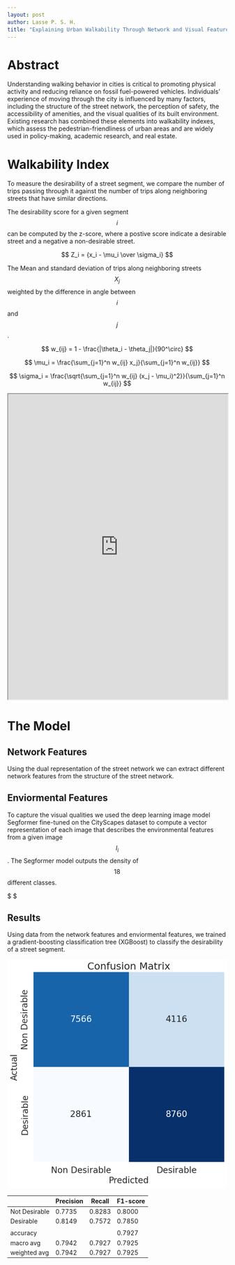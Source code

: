 ```yaml
---
layout: post
author: Lasse P. S. H.
title: "Explaining Urban Walkability Through Network and Visual Features"
---
```



# Abstract
Understanding walking behavior in cities is critical to promoting physical activity and reducing reliance on fossil fuel-powered vehicles.
Individuals’ experience of moving through the city is influenced by many factors, including the structure of the street network, the perception of safety, the accessibility of amenities, and the visual qualities of its built environment. 
Existing research has combined these elements into walkability indexes, which assess the pedestrian-friendliness of urban areas and are widely used in policy-making, academic research, and real estate.

# Walkability Index
To measure the desirability of a street segment, we compare the number of trips passing through it against the number of trips along neighboring streets that have similar directions.

The desirability score for a given segment $$i$$ can be computed by the z-score, where a postive score indicate a desirable street and a negative a non-desirable street.

$$
Z_i = {x_i - \mu_i \over \sigma_i}
$$

The Mean and standard deviation of trips along neighboring streets $$X_j$$ weighted by the difference in angle between $$i$$ and $$j$$.

$$
w_{ij} = 1 - \frac{|\theta_i - \theta_j|}{90^\circ}
$$

$$
\mu_i = \frac{\sum_{j=1}^n w_{ij} x_j}{\sum_{j=1}^n w_{ij}} 
$$

$$
\sigma_i = \frac{\sqrt{\sum_{j=1}^n w_{ij} (x_j - \mu_i)^2}}{\sum_{j=1}^n w_{ij}} 
$$


<iframe
  src="https://lassepsh.github.io/walkability_map/"
  style="width:100%; height:700px;"
></iframe>

# The Model

## Network Features
Using the dual representation of the street network we can extract different network features from the structure of the street network.

## Enviormental Features
To capture the visual qualities we used the deep learning image model Segformer fine-tuned on the CityScapes dataset to compute a vector representation of each image that describes the environmental features from a given image $$I_i$$. 
The Segformer model outputs the density of $$18$$ different classes. 

\$ \$

## Results
Using data from the network features and enviormental features, we trained a gradient-boosting classification tree (XGBoost) to classify the desirability of a street segment.

![cm](images/walkability/confusion_matrix.png)

|                | Precision | Recall  | F1-score |
|----------------|-----------|---------|----------|
| Not Desirable  | 0.7735    | 0.8283  | 0.8000   |
| Desirable      | 0.8149    | 0.7572  | 0.7850   |
|                |           |         |          |
| accuracy       |           |         | 0.7927   |
| macro avg      | 0.7942    | 0.7927  | 0.7925   |
| weighted avg   | 0.7942    | 0.7927  | 0.7925   |


